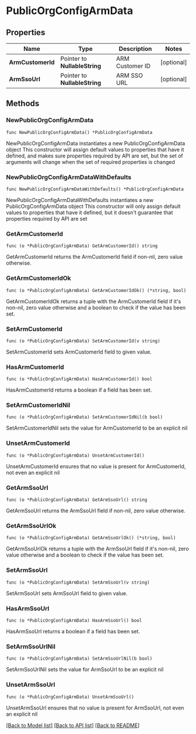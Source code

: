 # PublicOrgConfigArmData

## Properties

Name | Type | Description | Notes
------------ | ------------- | ------------- | -------------
**ArmCustomerId** | Pointer to **NullableString** | ARM Customer ID | [optional] 
**ArmSsoUrl** | Pointer to **NullableString** | ARM SSO URL | [optional] 

## Methods

### NewPublicOrgConfigArmData

`func NewPublicOrgConfigArmData() *PublicOrgConfigArmData`

NewPublicOrgConfigArmData instantiates a new PublicOrgConfigArmData object
This constructor will assign default values to properties that have it defined,
and makes sure properties required by API are set, but the set of arguments
will change when the set of required properties is changed

### NewPublicOrgConfigArmDataWithDefaults

`func NewPublicOrgConfigArmDataWithDefaults() *PublicOrgConfigArmData`

NewPublicOrgConfigArmDataWithDefaults instantiates a new PublicOrgConfigArmData object
This constructor will only assign default values to properties that have it defined,
but it doesn't guarantee that properties required by API are set

### GetArmCustomerId

`func (o *PublicOrgConfigArmData) GetArmCustomerId() string`

GetArmCustomerId returns the ArmCustomerId field if non-nil, zero value otherwise.

### GetArmCustomerIdOk

`func (o *PublicOrgConfigArmData) GetArmCustomerIdOk() (*string, bool)`

GetArmCustomerIdOk returns a tuple with the ArmCustomerId field if it's non-nil, zero value otherwise
and a boolean to check if the value has been set.

### SetArmCustomerId

`func (o *PublicOrgConfigArmData) SetArmCustomerId(v string)`

SetArmCustomerId sets ArmCustomerId field to given value.

### HasArmCustomerId

`func (o *PublicOrgConfigArmData) HasArmCustomerId() bool`

HasArmCustomerId returns a boolean if a field has been set.

### SetArmCustomerIdNil

`func (o *PublicOrgConfigArmData) SetArmCustomerIdNil(b bool)`

 SetArmCustomerIdNil sets the value for ArmCustomerId to be an explicit nil

### UnsetArmCustomerId
`func (o *PublicOrgConfigArmData) UnsetArmCustomerId()`

UnsetArmCustomerId ensures that no value is present for ArmCustomerId, not even an explicit nil
### GetArmSsoUrl

`func (o *PublicOrgConfigArmData) GetArmSsoUrl() string`

GetArmSsoUrl returns the ArmSsoUrl field if non-nil, zero value otherwise.

### GetArmSsoUrlOk

`func (o *PublicOrgConfigArmData) GetArmSsoUrlOk() (*string, bool)`

GetArmSsoUrlOk returns a tuple with the ArmSsoUrl field if it's non-nil, zero value otherwise
and a boolean to check if the value has been set.

### SetArmSsoUrl

`func (o *PublicOrgConfigArmData) SetArmSsoUrl(v string)`

SetArmSsoUrl sets ArmSsoUrl field to given value.

### HasArmSsoUrl

`func (o *PublicOrgConfigArmData) HasArmSsoUrl() bool`

HasArmSsoUrl returns a boolean if a field has been set.

### SetArmSsoUrlNil

`func (o *PublicOrgConfigArmData) SetArmSsoUrlNil(b bool)`

 SetArmSsoUrlNil sets the value for ArmSsoUrl to be an explicit nil

### UnsetArmSsoUrl
`func (o *PublicOrgConfigArmData) UnsetArmSsoUrl()`

UnsetArmSsoUrl ensures that no value is present for ArmSsoUrl, not even an explicit nil

[[Back to Model list]](../README.md#documentation-for-models) [[Back to API list]](../README.md#documentation-for-api-endpoints) [[Back to README]](../README.md)


